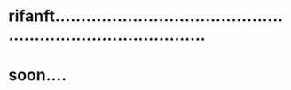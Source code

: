 # rifanft..................................................................................
# soon....
